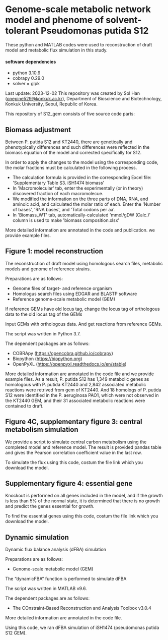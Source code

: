 # Genome-scale metabolic network model and phenome of solvent-tolerant Pseudomonas putida S12

These python and MATLAB codes were used to reconstruction of draft model and metabolic flux simulation in this study.

#### software dependencies
* python 3.10.9
* cobrapy 0.29.0
* solver = glpk

Last update: 2023-12-02
This repository was created by Sol Han (onepine529@konkuk.ac.kr), Department of Bioscience and Biotechnology, Konkuk University, Seoul, Republic of Korea.


This repository of S12_gem consists of five source code parts:

## Biomass adjustment
Between P. putida S12 and KT2440, there are genetically and phenotypically differences and such differences were reflected in the biomass equation of the model and corrected specifically for S12.

In order to apply the changes to the model using the corresponding code, the molar fractions must be calculated in the following process.
* The calculation formula is provided in the corresponding Excel file: 'Supplementary Table S3. iSH1474 biomass'
* In 'Macromolecular' tab, enter the experimentally (or in theory) discovered fraction of each macromolecue.
* We modified the information on the three parts of DNA, RNA, and aminoic acid, and calculated the molar ratio of each. Enter the 'Number of bases', 'RNA bases', and 'Total codons per aa'.
* In 'Biomass_WT' tab, automatically-calculated 'mmol/gDW (Calc.)' column is used to make 'biomass composition.xlsx'

More detailed information are annotated in the code and publication.
we provide example files.


## Figure 1: model reconstruction
The reconstruction of draft model using homologous search files, metabolic models and genome of reference strains.

Preparations are as follows:
* Genome files of target- and reference organism
* Homologus search files using EDGAR and BLASTP software
* Reference genome-scale metabolic model (GEM)

If reference GEMs have old locus tag, change the locus tag of orthologous data to the old locus tag of the GEMs

Input GEMs with orthologous data. And get reactions from reference GEMs.

The script was written in Python 3.7.

The dependent packages are as follows:
* COBRApy (https://opencobra.github.io/cobrapy)
* Biopython (https://biopython.org)
* OpenPyXL (https://openpyxl.readthedocs.io/en/stable)

More detailed information are annotated in the code file and we provide example files.
As a result, P. putida S12 has 1,349 metabolic genes as homologous with P. putida KT2440 and 2,842 associated metabolic reactions were retrived from gem of KT2440. And 18 homologs of P. putida S12 were identified in the P. aeruginosa PAO1, which were not observed in the KT2440 GEM, and their 31 associated metabolic reactions were contained to draft. 


## Figure 4C, supplementary figure 3: central metabolism simulation
We provide a script to simulate central carbon metabolism using the completed model and reference model.
The result is provided pandas table and gives the Pearson correlation coefficient value in the last row.

To simulate the flux using this code, costum the file link which you download the model.


## Supplementary figure 4: essential gene
Knockout is performed on all genes included in the model, and if the growth is less than 5% of the normal state, it is determined that there is no growth and predict the genes essential for growth.

To find the essential genes using this code, costum the file link which you download the model.


## Dynamic simulation
Dynamic flux balance analysis (dFBA) simulation

Preparations are as follows:
* Genome-scale metabolic model (GEM)

The “dynamicFBA” function is performed to simulate dFBA

The script was written in MATLAB v9.6.

The dependent packages are as follows:
* The COnstraint-Based Reconstruction and Analysis Toolbox v3.0.4

More detailed information are annotated in the code file.

Using this code, we ran dFBA simulation of iSH1474 (pseudomonas putida S12 GEM).
